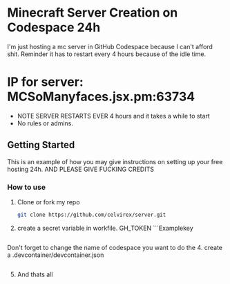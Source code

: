 # Minecraft Server Creation on Codespace 24h 
I'm just hosting a mc server in GitHub Codespace because I can't afford shit. Reminder it has to restart every 4 hours because of the idle time.
# IP for server: MCSoManyfaces.jsx.pm:63734
- NOTE SERVER RESTARTS EVER 4 hours  and it takes a while to start 
- No rules or admins.

<!-- GETTING STARTED -->
## Getting Started

This is an example of how you may give instructions on setting up your free hosting 24h. AND PLEASE GIVE FUCKING CREDITS

### How to use 

1. Clone or fork my repo
   ```sh
   git clone https://github.com/celvirex/server.git
   ```
3. create a secret variable in workfile.
   GH_TOKEN ```Examplekey
   ```
Don't forget to change the name of codespace you want to do the
4. create a .devcontainer/devcontainer.json
   ```learn how to use it.
   ```
5. And thats all
   ``` Echo You completed it.
   ```

